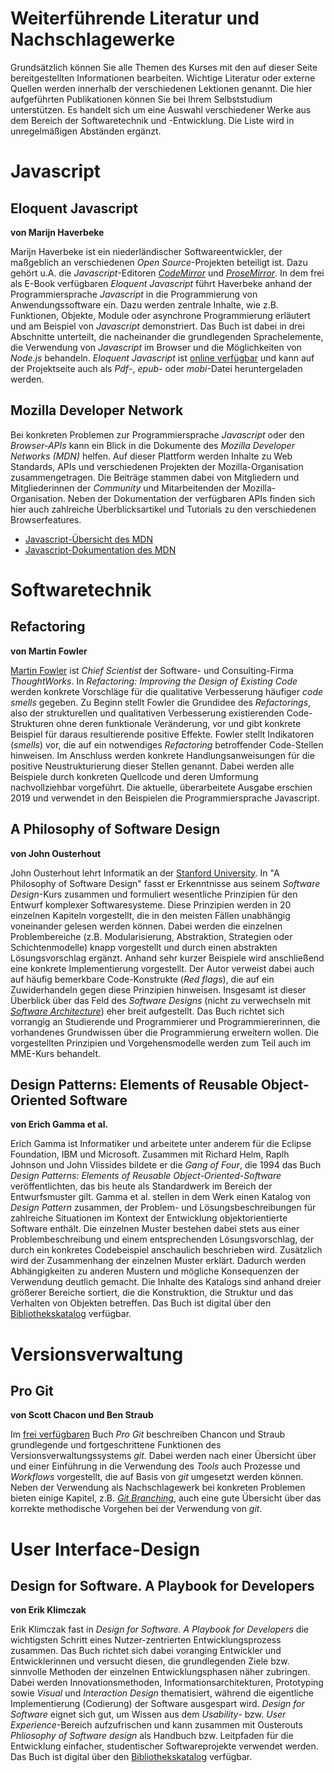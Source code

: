 # Weiterführende Literatur und Nachschlagewerke

Grundsätzlich können Sie alle Themen des Kurses mit den auf dieser Seite bereitgestellten Informationen bearbeiten. Wichtige Literatur oder externe Quellen werden innerhalb der verschiedenen Lektionen genannt. Die hier aufgeführten Publikationen können Sie bei Ihrem Selbststudium unterstützen. Es handelt sich um eine Auswahl verschiedener Werke aus dem Bereich der Softwaretechnik und -Entwicklung. Die Liste wird in unregelmäßigen Abständen ergänzt. 

# Javascript

## Eloquent Javascript
**von Marijn Haverbeke**

Marijn Haverbeke ist ein niederländischer Softwareentwickler, der maßgeblich an verschiedenen *Open Source*-Projekten beteiligt ist. Dazu gehört u.A. die *Javascript*-Editoren [*CodeMirror*](https://github.com/codemirror/codemirror) und [*ProseMirror*](https://github.com/ProseMirror/prosemirror). In dem frei als E-Book verfügbaren *Eloquent Javascript* führt Haverbeke anhand der Programmiersprache *Javascript* in die Programmierung von Anwendungssoftware ein. Dazu werden zentrale Inhalte, wie z.B. Funktionen, Objekte, Module oder asynchrone Programmierung erläutert und am Beispiel von *Javascript* demonstriert. Das Buch ist dabei in drei Abschnitte unterteilt, die nacheinander die grundlegenden Sprachelemente, die Verwendung von *Javascript* im Browser und die Möglichkeiten von *Node.js* behandeln. *Eloquent Javascript* ist [online verfügbar](http://eloquentjavascript.net/) und kann auf der Projektseite auch als *Pdf*-, *epub*- oder *mobi*-Datei heruntergeladen werden.

## Mozilla Developer Network

Bei konkreten Problemen zur Programmiersprache *Javascript* oder den *Browser-APIs* kann ein Blick in die Dokumente des *Mozilla Developer Networks (MDN)* helfen. Auf dieser Plattform werden Inhalte zu Web Standards, APIs und verschiedenen Projekten der Mozilla-Organisation zusammengetragen. Die Beiträge stammen dabei von Mitgliedern und Mitgliederinnen der *Community* und Mitarbeitenden der Mozilla-Organisation. Neben der Dokumentation der verfügbaren APIs finden sich hier auch zahlreiche Überblicksartikel und Tutorials zu den verschiedenen Browserfeatures.

- [Javascript-Übersicht des MDN](https://developer.mozilla.org/en-US/docs/Web/JavaScript/Guide)
- [Javascript-Dokumentation des MDN](https://developer.mozilla.org/en-US/docs/Web/JavaScript/Reference)

# Softwaretechnik

## Refactoring
**von Martin Fowler**

[Martin Fowler](https://martinfowler.com/) ist *Chief Scientist* der Software- und Consulting-Firma *ThoughtWorks*. In *Refactoring: Improving the Design of Existing Code* werden konkrete Vorschläge für die qualitative Verbesserung häufiger *code smells* gegeben. Zu Beginn stellt Fowler die Grundidee des *Refactorings*, also der strukturellen und qualitativen Verbesserung existierenden Code-Strukturen ohne deren funktionale Veränderung, vor und gibt konkrete Beispiel für daraus resultierende positive Effekte. Fowler stellt Indikatoren (*smells*) vor, die auf ein notwendiges *Refactoring* betroffender Code-Stellen hinweisen. Im Anschluss werden konkrete Handlungsanweisungen für die positive Neustrukturierung dieser Stellen genannt. Dabei werden alle Beispiele durch konkreten Quellcode und deren Umformung nachvollziehbar vorgeführt. Die aktuelle, überarbeitete Ausgabe erschien 2019 und verwendet in den Beispielen die Programmiersprache Javascript.

## A Philosophy of Software Design 
**von John Ousterhout**

John Ousterhout lehrt Informatik an der [Stanford University](https://web.stanford.edu/~ouster/cgi-bin/home.php). In "A Philosophy of Software Design" fasst er Erkenntnisse aus seinem *Software Design*-Kurs zusammen und formuliert wesentliche Prinzipien für den Entwurf komplexer Softwaresysteme. Diese Prinzipien werden in 20 einzelnen Kapiteln vorgestellt, die in den meisten Fällen unabhängig voneinander gelesen werden können. Dabei werden die einzelnen Problembereiche (z.B. Modularisierung, Abstraktion, Strategien oder Schichtenmodelle) knapp vorgestellt und durch einen abstrakten Lösungsvorschlag ergänzt. Anhand sehr kurzer Beispiele wird anschließend eine konkrete Implementierung vorgestellt. Der Autor verweist dabei auch auf häufig bemerkbare Code-Konstrukte (*Red flags*), die auf ein Zuwiderhandeln gegen diese Prinzipien hinweisen. Insgesamt ist dieser Überblick über das Feld des *Software Designs* (nicht zu verwechseln mit [*Software Architecture*](https://stackoverflow.com/questions/704855/software-design-vs-software-architecture#704909)) eher breit aufgestellt. Das Buch richtet sich vorrangig an Studierende und Programmierer und Programmiererinnen, die vorhandenes Grundwissen über die Programmierung erweitern wollen. Die vorgestellten Prinzipien und Vorgehensmodelle werden zum Teil auch im MME-Kurs behandelt. 

## Design Patterns: Elements of Reusable Object-Oriented Software
**von Erich Gamma et al.**

Erich Gamma ist Informatiker und arbeitete unter anderem für die Eclipse Foundation, IBM und Microsoft. Zusammen mit Richard Helm, Raplh Johnson und John Vlissides bildete er die *Gang of Four*, die 1994 das Buch *Design Patterns: Elements of Reusable Object-Oriented-Software* veröffentlichten, das bis heute als Standardwerk im Bereich der Entwurfsmuster gilt. Gamma et al. stellen in dem Werk einen Katalog von *Design Pattern* zusammen, der Problem- und Lösungsbeschreibungen für zahlreiche Situationen im Kontext der Entwicklung objektorientierte Software enthält. Die einzelnen Muster bestehen dabei stets aus einer Problembeschreibung und einem entsprechenden Lösungsvorschlag, der durch ein konkretes Codebeispiel anschaulich beschrieben wird. Zusätzlich wird der Zusammenhang der einzelnen Muster erklärt. Dadurch werden Abhängigkeiten zu anderen Mustern und mögliche Konsequenzen der Verwendung deutlich gemacht. Die Inhalte des Katalogs sind anhand dreier größerer Bereiche sortiert, die die Konstruktion, die Struktur und das Verhalten von Objekten betreffen. Das Buch ist digital über den [Bibliothekskatalog](https://www.regensburger-katalog.de/TouchPoint/perma.do?q=+1035%3D%22BV037353408%22+IN+%5B2%5D&v=ubr&l=de) verfügbar.

# Versionsverwaltung

## Pro Git
**von Scott Chacon und Ben Straub**

Im [frei verfügbaren](https://git-scm.com/book/en/v2) Buch *Pro Git* beschreiben Chancon und Straub grundlegende und fortgeschrittene Funktionen des Versionsverwaltungssystems *git*. Dabei werden nach einer Übersicht über und einer Einführung in die Verwendung des *Tools*  auch Prozesse und *Workflows* vorgestellt, die auf Basis von *git* umgesetzt werden können. Neben der Verwendung als Nachschlagewerk bei konkreten Problemen bieten einige Kapitel, z.B. [*Git Branching*](https://git-scm.com/book/en/v2/Git-Branching-Branches-in-a-Nutshell), auch eine gute Übersicht über das korrekte methodische Vorgehen bei der Verwendung von *git*.

# User Interface-Design

## Design for Software. A Playbook for Developers
**von Erik Klimczak**

Erik Klimczak fast in *Design for Software. A Playbook for Developers* die wichtigsten Schritt eines Nutzer-zentrierten Entwicklungsprozess zusammen. Das Buch richtet sich dabei voranging Entwickler und Entwicklerinnen und versucht diesen, die grundlegenden Ziele bzw. sinnvolle Methoden der einzelnen Entwicklungsphasen näher zubringen. Dabei werden Innovationsmethoden, Informationsarchitekturen, Prototyping sowie *Visual* und *Interaction Design* thematisiert, während die eigentliche Implementierung (Codierung) der Software ausgespart wird. *Design for Software* eignet sich gut, um Wissen aus dem *Usability*- bzw. *User Experience*-Bereich aufzufrischen und kann zusammen mit Ousterouts *Phliosophy of Software design* als Handbuch bzw. Leitpfaden für die Entwicklung einfacher, studentischer Softwareprojekte verwendet werden. Das Buch ist digital über den [Bibliothekskatalog](https://www.regensburger-katalog.de/TouchPoint/perma.do?q=+1035%3D%22BV041432102%22+IN+%5B2%5D&v=ubr&l=de) verfügbar.